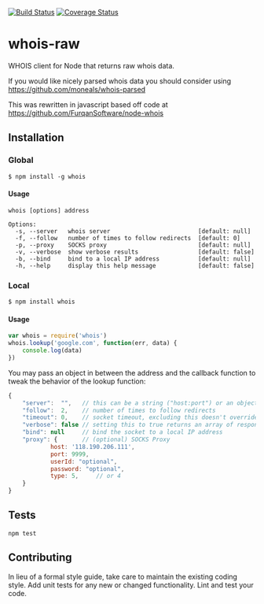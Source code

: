 [![Build Status](https://travis-ci.org/moneals/whois-raw.svg?branch=master)](https://travis-ci.org/moneals/whois-raw) [![Coverage Status](https://coveralls.io/repos/github/moneals/whois-raw/badge.svg?branch=master)](https://coveralls.io/github/moneals/whois-raw?branch=master)
# whois-raw
WHOIS client for Node that returns raw whois data. 

If you would like nicely parsed whois data you should consider using https://github.com/moneals/whois-parsed

This was rewritten in javascript based off code at https://github.com/FurqanSoftware/node-whois

## Installation

### Global

    $ npm install -g whois

#### Usage

    whois [options] address

    Options:
      -s, --server   whois server                         [default: null]
      -f, --follow   number of times to follow redirects  [default: 0]
      -p, --proxy    SOCKS proxy                          [default: null]
      -v, --verbose  show verbose results                 [default: false]
      -b, --bind     bind to a local IP address           [default: null]
      -h, --help     display this help message            [default: false]

### Local

    $ npm install whois

#### Usage

```js
var whois = require('whois')
whois.lookup('google.com', function(err, data) {
	console.log(data)
})
```

You may pass an object in between the address and the callback function to tweak the behavior of the lookup function:

```js
{
	"server":  "",   // this can be a string ("host:port") or an object with host and port as its keys; leaving it empty makes lookup rely on servers.json
	"follow":  2,    // number of times to follow redirects
	"timeout": 0,    // socket timeout, excluding this doesn't override any default timeout value
	"verbose": false // setting this to true returns an array of responses from all servers
	"bind": null     // bind the socket to a local IP address
	"proxy": {       // (optional) SOCKS Proxy
            host: '118.190.206.111',
            port: 9999,
            userId: "optional",
            password: "optional",
            type: 5,     // or 4
    }
}
```

## Tests

  `npm test`

## Contributing

In lieu of a formal style guide, take care to maintain the existing coding style. Add unit tests for any new or changed 
functionality. Lint and test your code.